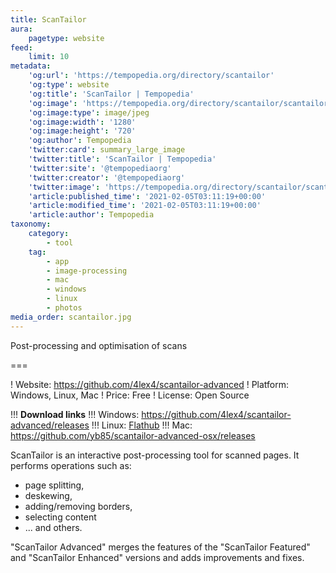 ```yaml
---
title: ScanTailor
aura:
    pagetype: website
feed:
    limit: 10
metadata:
    'og:url': 'https://tempopedia.org/directory/scantailor'
    'og:type': website
    'og:title': 'ScanTailor | Tempopedia'
    'og:image': 'https://tempopedia.org/directory/scantailor/scantailor.jpg'
    'og:image:type': image/jpeg
    'og:image:width': '1280'
    'og:image:height': '720'
    'og:author': Tempopedia
    'twitter:card': summary_large_image
    'twitter:title': 'ScanTailor | Tempopedia'
    'twitter:site': '@tempopediaorg'
    'twitter:creator': '@tempopediaorg'
    'twitter:image': 'https://tempopedia.org/directory/scantailor/scantailor.jpg'
    'article:published_time': '2021-02-05T03:11:19+00:00'
    'article:modified_time': '2021-02-05T03:11:19+00:00'
    'article:author': Tempopedia
taxonomy:
    category:
        - tool
    tag:
        - app
        - image-processing
        - mac
        - windows
        - linux
        - photos
media_order: scantailor.jpg
---
```


Post-processing and optimisation of scans

===

! Website: https://github.com/4lex4/scantailor-advanced
! Platform: Windows, Linux, Mac
! Price: Free
! License: Open Source

!!! **Download links**
!!! Windows: https://github.com/4lex4/scantailor-advanced/releases
!!! Linux: [Flathub](https://flathub.org/apps/details/com.github._4lex4.ScanTailor-Advanced)
!!! Mac: https://github.com/yb85/scantailor-advanced-osx/releases

ScanTailor is an interactive post-processing tool for scanned pages. It performs operations such as:

- page splitting,
- deskewing,
- adding/removing borders,
- selecting content
- ... and others.

"ScanTailor Advanced" merges the features of the "ScanTailor Featured" and "ScanTailor Enhanced" versions and adds improvements and fixes.